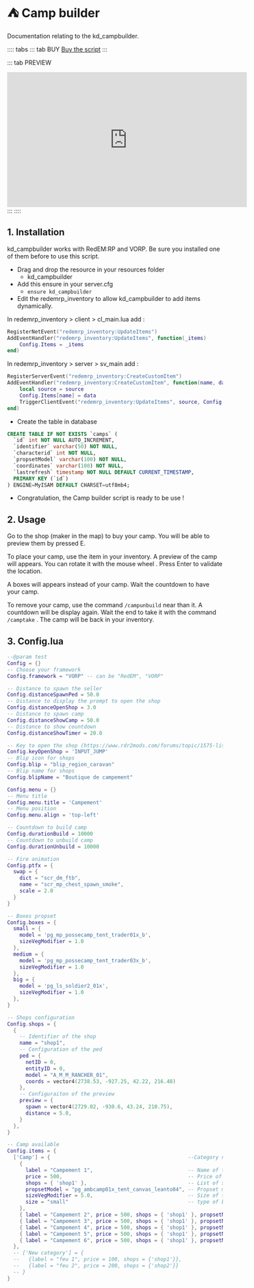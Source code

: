 # :tent: Camp builder
Documentation relating to the kd_campbuilder.

:::: tabs
::: tab BUY
[Buy the script](https://jumpon-studios.com/redm/camp-builder)
:::

::: tab PREVIEW
<iframe width="560" height="315" src="https://www.youtube.com/embed/4tKYbyswJGQ?si=vmhF5oiiYUOn8RJp" title="YouTube video player" frameborder="0" allow="accelerometer; autoplay; clipboard-write; encrypted-media; gyroscope; picture-in-picture; web-share" allowfullscreen></iframe>
:::
::::

## 1. Installation
kd_campbuilder works with RedEM:RP and VORP. Be sure you installed one of them before to use this script.

- Drag and drop the resource in your resources folder
  - kd_campbuilder
- Add this ensure in your server.cfg
  - `ensure kd_campbuilder`
- Edit the redemrp_inventory to allow kd_campbuilder to add items dynamically.

In redemrp_inventory > client > cl_main.lua add :
```lua
RegisterNetEvent("redemrp_inventory:UpdateItems")
AddEventHandler("redemrp_inventory:UpdateItems", function(_items)
    Config.Items = _items
end)

```

In redemrp_inventory > server > sv_main add : 
```lua
RegisterServerEvent("redemrp_inventory:CreateCustomItem")
AddEventHandler("redemrp_inventory:CreateCustomItem", function(name, data)
    local source = source
    Config.Items[name] = data
    TriggerClientEvent("redemrp_inventory:UpdateItems", source, Config.Items)
end)

```
- Create the table in database
```sql
CREATE TABLE IF NOT EXISTS `camps` (
  `id` int NOT NULL AUTO_INCREMENT,
  `identifier` varchar(50) NOT NULL,
  `characterid` int NOT NULL,
  `propsetModel` varchar(100) NOT NULL,
  `coordinates` varchar(100) NOT NULL,
  `lastrefresh` timestamp NOT NULL DEFAULT CURRENT_TIMESTAMP,
  PRIMARY KEY (`id`)
) ENGINE=MyISAM DEFAULT CHARSET=utf8mb4;
```
- Congratulation, the Camp builder script is ready to be use !
## 2. Usage
Go to the shop (maker in the map) to buy your camp. You will be able to preview them by pressed E.

To place your camp, use the item in your inventory. A preview of the camp will appears. You can rotate it with the mouse wheel . Press Enter to validate the location. 

A boxes will appears instead of your camp. Wait the countdown to have your camp. 

To remove your camp, use the command `/campunbuild` near than it. A countdown will be display again. Wait the end to take it with the command `/camptake` . The camp will be back in your inventory.

## 3. Config.lua
```lua
--@param test
Config = {}
-- Choose your framework
Config.framework = "VORP" -- can be "RedEM", "VORP"

-- Distance to spawn the seller
Config.distanceSpawnPed = 50.0
-- Distance to display the prompt to open the shop
Config.distanceOpenShop = 3.0
-- Distance to spawn camp
Config.distanceShowCamp = 50.0
-- Distance to show countdown
Config.distanceShowTimer = 20.0

-- Key to open the shop (https://www.rdr2mods.com/forums/topic/1575-list-of-keyboard-enums/)
Config.keyOpenShop = 'INPUT_JUMP'
-- Blip icon for shops
Config.blip = "blip_region_caravan"
-- Blip name for shops
Config.blipName = "Boutique de campement"

Config.menu = {}
-- Menu title
Config.menu.title = 'Campement'
-- Menu position
Config.menu.align = 'top-left'

-- Countdown to build camp
Config.durationBuild = 10000
-- Countdown to unbuild camp
Config.durationUnbuild = 10000

-- Fire animation
Config.ptfx = {
  swap = {
    dict = "scr_dm_ftb",
    name = "scr_mp_chest_spawn_smoke",
    scale = 2.0
  }
}

-- Boxes propset
Config.boxes = {
  small = {
    model = 'pg_mp_possecamp_tent_trader01x_b',
    sizeVegModifier = 1.0
  },
  medium = {
    model = 'pg_mp_possecamp_tent_trader03x_b',
    sizeVegModifier = 1.0
  },
  big = {
    model = 'pg_ls_soldier2_01x',
    sizeVegModifier = 1.0
  },
}

-- Shops configuration
Config.shops = {
  {
    -- Identifier of the shop
    name = "shop1",
    -- Configuration of the ped
    ped = {
      netID = 0,
      entityID = 0,
      model = "A_M_M_RANCHER_01",
      coords = vector4(2738.53, -927.25, 42.22, 216.48)
    },
    -- Configuraiton of the preview
    preview = {
      spawn = vector4(2729.02, -930.6, 43.24, 210.75),
      distance = 5.0,
    }
  },
}

-- Camp available
Config.items = {
  ['Camp'] = {                                             --Category name (can be edited)
    {
      label = "Campement 1",                               -- Name of the item
      price = 500,                                         -- Price of the camp
      shops = { 'shop1' },                                 -- List of shops where the camp can be buy
      propsetModel = "pg_ambcamp01x_tent_canvas_leanto04", -- Propset model (https://github.com/femga/rdr3_discoveries/blob/master/objects/propsets_list.lua)
      sizeVegModifier = 5.0,                               -- Size of the vegetation modifier
      size = "small"                                       -- type of boxes when build/unbuild (defined in Config.boxes)
    },
    { label = "Campement 2", price = 500, shops = { 'shop1' }, propsetModel = "pg_ambcamp01x_tent_plaid_lean01", sizeVegModifier = 5.0, size = "small" },
    { label = "Campement 3", price = 500, shops = { 'shop1' }, propsetModel = "pg_ambcamp01x_tent_plaid_lean02", sizeVegModifier = 5.0, size = "small" },
    { label = "Campement 4", price = 500, shops = { 'shop1' }, propsetModel = "pg_ambcamp01x_tent_sticks_tall", sizeVegModifier = 5.0, size = "small" },
    { label = "Campement 5", price = 500, shops = { 'shop1' }, propsetModel = "pg_ambcamp01x_tent_string_lean", sizeVegModifier = 2.0, size = "small" },
    { label = "Campement 6", price = 500, shops = { 'shop1' }, propsetModel = "pg_ambcamp01x_tent_string_tarp", sizeVegModifier = 5.0, size = "small" },
  },
  -- ['New category'] = {
  --   {label = "feu 1", price = 100, shops = {'shop1'}},
  --   {label = "feu 2", price = 200, shops = {'shop2'}}
  -- }
}

```